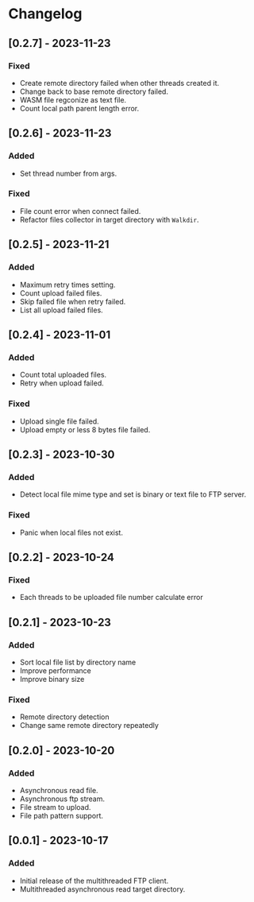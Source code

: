 # Changelog

## [0.2.7] - 2023-11-23

### Fixed

-   Create remote directory failed when other threads created it.
-   Change back to base remote directory failed.
-   WASM file regconize as text file.
-   Count local path parent length error.

## [0.2.6] - 2023-11-23

### Added

-   Set thread number from args.

### Fixed

-   File count error when connect failed.
-   Refactor files collector in target directory with `Walkdir`.

## [0.2.5] - 2023-11-21

### Added

-   Maximum retry times setting.
-   Count upload failed files.
-   Skip failed file when retry failed.
-   List all upload failed files.

## [0.2.4] - 2023-11-01

### Added

-   Count total uploaded files.
-   Retry when upload failed.

### Fixed

-   Upload single file failed.
-   Upload empty or less 8 bytes file failed.

## [0.2.3] - 2023-10-30

### Added

-   Detect local file mime type and set is binary or text file to FTP server.

### Fixed

-   Panic when local files not exist.

## [0.2.2] - 2023-10-24

### Fixed

-   Each threads to be uploaded file number calculate error

## [0.2.1] - 2023-10-23

### Added

-   Sort local file list by directory name
-   Improve performance
-   Improve binary size

### Fixed

-   Remote directory detection
-   Change same remote directory repeatedly

## [0.2.0] - 2023-10-20

### Added

-   Asynchronous read file.
-   Asynchronous ftp stream.
-   File stream to upload.
-   File path pattern support.

## [0.0.1] - 2023-10-17

### Added

-   Initial release of the multithreaded FTP client.
-   Multithreaded asynchronous read target directory.
